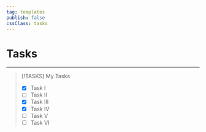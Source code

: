```yaml
---
tag: templates
publish: false
cssClass: tasks
---
```

# Tasks
--- 

> [!TASKS] My Tasks
> - [x] Task I
> - [ ] Task II
> - [x] Task III
> - [x] Task IV
> - [ ] Task V
> - [ ] Task VI